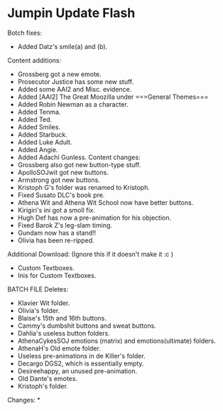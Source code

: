 # Jumpin Update Flash

Botch fixes:
  * Added Datz's smile(a) and (b).
  
Content additions:
  * Grossberg got a new emote.
  * Prosecutor Justice has some new stuff.
  * Added some AAI2 and Misc. evidence.
  * Added [AAI2] The Great Moozilla under ===General Themes===
  * Added Robin Newman as a character.
  * Added Tenma.
  * Added Ted.
  * Added Smiles.
  * Added Starbuck.
  * Added Luke Adult.
  * Added Angie.
  * Added Adachi Gunless.
Content changes:
  * Grossberg also got new button-type stuff.
  * ApolloSOJwit got new buttons.
  * Armstrong got new buttons.
  * Kristoph G's folder was renamed to Kristoph.
  * Fixed Susato DLC's book pre.
  * Athena Wit and Athena Wit School now have better buttons.
  * Kirigiri's ini got a smoll fix.
  * Hugh Def has now a pre-animation for his objection.
  * Fixed Barok Z's leg-slam timing.
  * Gundam now has a stand!!
  * Olivia has been re-ripped.

Additional Download:
(Ignore this if it doesn't make it :c )
  * Custom Textboxes.
  * Inis for Custom Textboxes.
 
BATCH FILE
Deletes:
  * Klavier Wit folder.
  * Olivia's folder.
  * Blaise's 15th and 16th buttons.
  * Cammy's dumbshit buttons and sweat buttons.
  * Dahlia's useless button folders.
  * AthenaCykesSOJ emotions (matrix) and emotions(ultimate) folders.
  * AthenaH's Old emote folder.
  * Useless pre-animations in de Killer's folder.
  * Decargo DGS2, which is essentially empty.
  * Desireehappy, an unused pre-animation.
  * Old Dante's emotes.
  * Kristoph's folder.
  
Changes:
  * 
 
